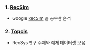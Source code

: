 ### 1. [RecSim](https://github.com/ZiminPark/recsim)
- Google [RecSim](https://github.com/google-research/recsim) 을 공부한 흔적

### 2. [Topcis](https://github.com/ZiminPark/TIL/tree/master/RecSys/Topics)
- RecSys 연구 주제와 예제 데이터셋 모음



###
